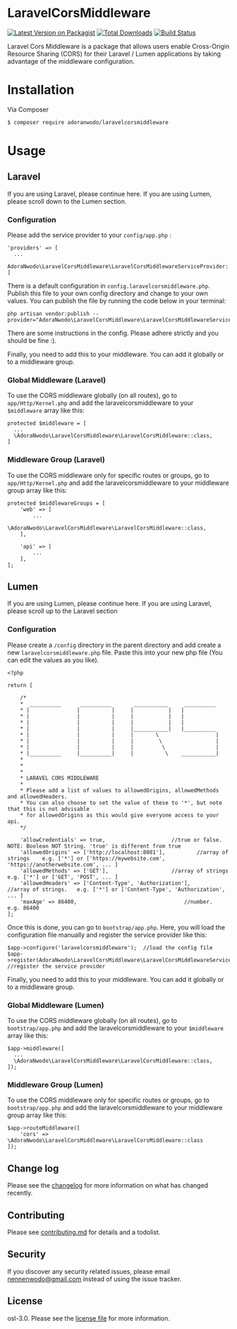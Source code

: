 # LaravelCorsMiddleware

[![Latest Version on Packagist][ico-version]][link-packagist]
[![Total Downloads](https://poser.pugx.org/adoranwodo/laravelcorsmiddleware/downloads)](https://packagist.org/packages/adoranwodo/laravelcorsmiddleware)
[![Build Status](https://semaphoreci.com/api/v1/adoranwodo/laravel-cors-middleware/branches/master/shields_badge.svg)](https://semaphoreci.com/adoranwodo/laravel-cors-middleware)

Laravel Cors Middleware is a package that allows users enable Cross-Origin Resource Sharing (CORS) for their Laravel / Lumen applications by taking advantage of the middleware configuration.

# Installation

Via Composer

``` bash
$ composer require adoranwodo/laravelcorsmiddleware
```


# Usage

## Laravel
If you are using Laravel, please continue here. If you are using Lumen, please scroll down to the Lumen section.

### Configuration
Please add the service provider to your ``` config/app.php ``` : 

```
'providers' => [
  ...
  AdoraNwodo\LaravelCorsMiddleware\LaravelCorsMiddlewareServiceProvider::class
]
```

There is a default configuration in ```config.laravelcorsmiddleware.php```. Publish this file to your own config directory and change to your own values. You can publish the file by running the code below in your terminal:
```
php artisan vendor:publish --provider="AdoraNwodo\LaravelCorsMiddleware\LaravelCorsMiddlewareServiceProvider"
```
There are some instructions in the config. Please adhere strictly and you should be fine :).

Finally, you need to add this to your middleware. You can add it globally or to a middleware group.

### Global Middleware (Laravel)
To use the CORS middleware globally (on all routes), go to ```app/Http/Kernel.php``` and add the laravelcorsmiddleware to your ```$middleware``` array like this:
```
protected $middleware = [
  ...
  \AdoraNwodo\LaravelCorsMiddleware\LaravelCorsMiddleware::class,
]
```

### Middleware Group (Laravel)
To use the CORS middleware only for specific routes or groups, go to ```app/Http/Kernel.php``` and add the laravelcorsmiddleware to your middleware group array like this:
```
protected $middlewareGroups = [
    'web' => [
        ...
        \AdoraNwodo\LaravelCorsMiddleware\LaravelCorsMiddleware::class,
    ],

    'api' => [
        ...
    ],
];
```


## Lumen
If you are using Lumen, please continue here. If you are using Laravel, please scroll up to the Laravel section

### Configuration
Please create a ```/config``` directory in the parent directory and add create a new ```laravelcorsmiddleware.php``` file. Paste this into your new php file (You can edit the values as you like).

```
<?php

return [
    
    /*
	*  __________      __________       ___________     __________
	* |               |          |     |           |   |
	* |               |          |     |           |   |
	* |               |          |     |           |   |
	* |               |          |     |___________|   |__________
	* |               |          |     |       \                  |
	* |               |          |     |        \                 |
	* |               |          |     |         \                |
	* |__________     |__________|     |          \    ___________|
	*
	*
	*
	* LARAVEL CORS MIDDLEWARE
	* 
	* Please add a list of values to allowedOrigins, allowedMethods and allowedHeaders. 
	* You can also choose to set the value of these to '*', but note that this is not advisable 
	* for allowedOrigins as this would give everyone access to your api.
    */

    'allowCredentials' => true,	  		          	//true or false.      NOTE: Boolean NOT String. 'true' is different from true
    'allowedOrigins' => ['http://localhost:8081'],        	//array of strings    e.g. ['*'] or ['https://mywebsite.com', 'https://anotherwebsite.com', ... ]
    'allowedMethods' => ['GET'],    			  	//array of strings    e.g. ['*'] or ['GET', 'POST', ... ]
    'allowedHeaders' => ['Content-Type', 'Authorization'],      //array of strings.   e.g. ['*'] or ['Content-Type', 'Authorization', ... ]
    'maxAge' => 86400,                			        //number.             e.g. 86400
];
```
Once this is done, you can go to ```bootstrap/app.php```. Here, you will load the configuration file manually and register the service provider like this: 
```
$app->configure('laravelcorsmiddleware');  //load the config file
$app->register(AdoraNwodo\LaravelCorsMiddleware\LaravelCorsMiddlewareServiceProvider::class);  //register the service provider
```
Finally, you need to add this to your middleware. You can add it globally or to a middleware group.

### Global Middleware (Lumen)
To use the CORS middleware globally (on all routes), go to ```bootstrap/app.php``` and add the laravelcorsmiddleware to your ```$middleware``` array like this:
```
$app->middleware([
  ...
  \AdoraNwodo\LaravelCorsMiddleware\LaravelCorsMiddleware::class,
]);
```

### Middleware Group (Lumen)
To use the CORS middleware only for specific routes or groups, go to ```bootstrap/app.php``` and add the laravelcorsmiddleware to your middleware group array like this:
```
$app->routeMiddleware([
    'cors' => \AdoraNwodo\LaravelCorsMiddleware\LaravelCorsMiddleware::class
]);
```

## Change log

Please see the [changelog](changelog.md) for more information on what has changed recently.


## Contributing

Please see [contributing.md](contributing.md) for details and a todolist.

## Security

If you discover any security related issues, please email nennenwodo@gmail.com instead of using the issue tracker.

## License

osl-3.0. Please see the [license file](license.md) for more information.

[ico-version]: https://img.shields.io/packagist/v/adoranwodo/laravelcorsmiddleware.svg?style=flat-square
[ico-downloads]: https://img.shields.io/packagist/dt/adoranwodo/laravelcorsmiddleware.svg?style=flat-square
[ico-travis]: https://img.shields.io/travis/adoranwodo/laravelcorsmiddleware/master.svg?style=flat-square
[ico-styleci]: https://styleci.io/repos/12345678/shield

[link-packagist]: https://packagist.org/packages/adoranwodo/laravelcorsmiddleware
[link-downloads]: https://packagist.org/packages/adoranwodo/laravelcorsmiddleware
[link-travis]: https://travis-ci.org/adoranwodo/laravelcorsmiddleware
[link-styleci]: https://styleci.io/repos/12345678
[link-author]: https://github.com/adoranwodo
[link-contributors]: ../../contributors]
